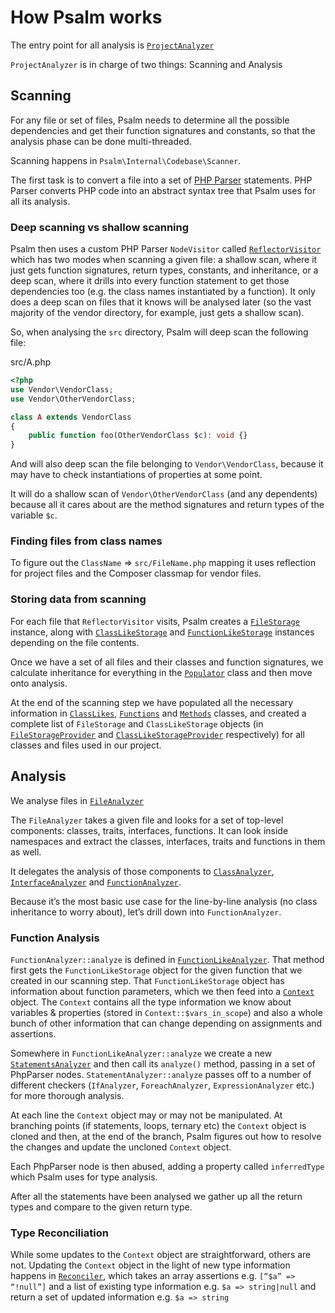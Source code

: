 # How Psalm works

The entry point for all analysis is [`ProjectAnalyzer`](https://github.com/vimeo/psalm/blob/master/src/Psalm/Internal/Analyzer/ProjectAnalyzer.php)

`ProjectAnalyzer` is in charge of two things: Scanning and Analysis

## Scanning

For any file or set of files, Psalm needs to determine all the possible dependencies and get their function signatures and constants, so that the analysis phase can be done multi-threaded.

Scanning happens in `Psalm\Internal\Codebase\Scanner`.

The first task is to convert a file into a set of [PHP Parser](https://github.com/nikic/PHP-Parser) statements. PHP Parser converts PHP code into an abstract syntax tree that Psalm uses for all its analysis.

### Deep scanning vs shallow scanning

Psalm then uses a custom PHP Parser `NodeVisitor` called [`ReflectorVisitor`](https://github.com/vimeo/psalm/blob/master/src/Psalm/Internal/PhpVisitor/ReflectorVisitor.php) which has two modes when scanning a given file: a shallow scan, where it just gets function signatures, return types, constants, and inheritance, or a deep scan, where it drills into every function statement to get those dependencies too (e.g. the class names instantiated by a function). It only does a deep scan on files that it knows will be analysed later (so the vast majority of the vendor directory, for example, just gets a shallow scan).

So, when analysing the `src` directory, Psalm will deep scan the following file:

src/A.php
```php
<?php
use Vendor\VendorClass;
use Vendor\OtherVendorClass;

class A extends VendorClass
{
    public function foo(OtherVendorClass $c): void {}
}
```

And will also deep scan the file belonging to `Vendor\VendorClass`, because it may have to check instantiations of properties at some point.

It will do a shallow scan of `Vendor\OtherVendorClass` (and any dependents) because all it cares about are the method signatures and return types of the variable `$c`.

### Finding files from class names

To figure out the `ClassName` => `src/FileName.php` mapping it uses reflection for project files and the Composer classmap for vendor files.

### Storing data from scanning

For each file that `ReflectorVisitor` visits, Psalm creates a [`FileStorage`](https://github.com/vimeo/psalm/blob/master/src/Psalm/Storage/FileStorage.php) instance, along with [`ClassLikeStorage`](https://github.com/vimeo/psalm/blob/master/src/Psalm/Storage/ClassLikeStorage.php) and [`FunctionLikeStorage`](https://github.com/vimeo/psalm/blob/master/src/Psalm/Storage/FunctionLikeStorage.php) instances depending on the file contents.

Once we have a set of all files and their classes and function signatures, we calculate inheritance for everything in the [`Populator`](https://github.com/vimeo/psalm/blob/master/src/Psalm/Internal/Codebase/Populator.php) class and then move onto analysis.

At the end of the scanning step we have populated all the necessary information in [`ClassLikes`](https://github.com/vimeo/psalm/blob/master/src/Psalm/Internal/Codebase/ClassLikes.php), [`Functions`](https://github.com/vimeo/psalm/blob/master/src/Psalm/Internal/Codebase/Functions.php) and [`Methods`](https://github.com/vimeo/psalm/blob/master/src/Psalm/Internal/Codebase/Methods.php) classes, and created a complete list of `FileStorage` and `ClassLikeStorage` objects (in [`FileStorageProvider`](https://github.com/vimeo/psalm/blob/master/src/Psalm/Internal/Provider/FileStorageProvider.php) and [`ClassLikeStorageProvider`](https://github.com/vimeo/psalm/blob/master/src/Psalm/Internal/Provider/ClassLikeStorageProvider.php) respectively) for all classes and files used in our project.

## Analysis

We analyse files in [`FileAnalyzer`](https://github.com/vimeo/psalm/blob/master/src/Psalm/Internal/Analyzer/FileAnalyzer.php)

The `FileAnalyzer` takes a given file and looks for a set of top-level components: classes, traits, interfaces, functions. It can look inside namespaces and extract the classes, interfaces, traits and functions in them as well.

It delegates the analysis of those components to [`ClassAnalyzer`](https://github.com/vimeo/psalm/blob/master/src/Psalm/Internal/Analyzer/ClassAnalyzer.php), [`InterfaceAnalyzer`](https://github.com/vimeo/psalm/blob/master/src/Psalm/Internal/Analyzer/InterfaceAnalyzer.php) and [`FunctionAnalyzer`](https://github.com/vimeo/psalm/blob/master/src/Psalm/Internal/Analyzer/FunctionAnalyzer.php).

Because it’s the most basic use case for the line-by-line analysis (no class inheritance to worry about), let’s drill down into `FunctionAnalyzer`.

### Function Analysis

`FunctionAnalyzer::analyze` is defined in [`FunctionLikeAnalyzer`](https://github.com/vimeo/psalm/blob/master/src/Psalm/Internal/Analyzer/FunctionLikeAnalyzer.php). That method first gets the `FunctionLikeStorage` object for the given function that we created in our scanning step. That `FunctionLikeStorage` object has information about function parameters, which we then feed into a [`Context`](https://github.com/vimeo/psalm/blob/master/src/Psalm/Context.php) object. The `Context` contains all the type information we know about variables & properties (stored in `Context::$vars_in_scope`) and also a whole bunch of other information that can change depending on assignments and assertions.

Somewhere in `FunctionLikeAnalyzer::analyze` we create a new [`StatementsAnalyzer`](https://github.com/vimeo/psalm/blob/master/src/Psalm/Internal/Analyzer/StatementsAnalyzer.php) and then call its `analyze()` method, passing in a set of PhpParser nodes. `StatementAnalyzer::analyze` passes off to a number of different checkers (`IfAnalyzer`, `ForeachAnalyzer`, `ExpressionAnalyzer` etc.) for more thorough analysis.

At each line the `Context` object may or may not be manipulated. At branching points (if statements, loops, ternary etc) the `Context` object is cloned and then, at the end of the branch, Psalm figures out how to resolve the changes and update the uncloned `Context` object.

Each PhpParser node is then abused, adding a property called `inferredType` which Psalm uses for type analysis.

After all the statements have been analysed we gather up all the return types and compare to the given return type.

### Type Reconciliation

While some updates to the `Context` object are straightforward, others are not. Updating the `Context` object in the light of new type information happens in [`Reconciler`](https://github.com/vimeo/psalm/blob/master/src/Psalm/Type/Reconciler.php), which takes an array assertions e.g. `[“$a” => “!null”]` and a list of existing type information e.g. `$a => string|null` and return a set of updated information e.g. `$a => string`
